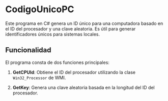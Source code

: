 # CodigoUnicoPC

Este programa en C# genera un ID único para una computadora basado en el ID del procesador y una clave aleatoria. Es útil para generar identificadores únicos para sistemas locales.

## Funcionalidad

El programa consta de dos funciones principales:

1. **GetCPUId**: Obtiene el ID del procesador utilizando la clase `Win32_Processor` de WMI.

2. **GetKey**: Genera una clave aleatoria basada en la longitud del ID del procesador.
